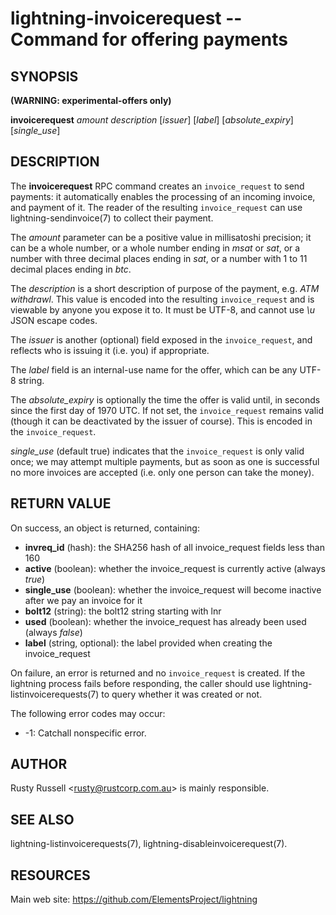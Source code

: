 lightning-invoicerequest -- Command for offering payments
=========================================================

SYNOPSIS
--------

**(WARNING: experimental-offers only)**

**invoicerequest** *amount* *description* [*issuer*] [*label*] [*absolute\_expiry*] [*single\_use*]

DESCRIPTION
-----------

The **invoicerequest** RPC command creates an `invoice_request` to
send payments: it automatically enables the processing of an incoming
invoice, and payment of it.  The reader of the resulting
`invoice_request` can use lightning-sendinvoice(7) to collect their
payment.

The *amount* parameter can be a positive value in millisatoshi
precision; it can be a whole number, or a whole number ending in
*msat* or *sat*, or a number with three decimal places ending in
*sat*, or a number with 1 to 11 decimal places ending in *btc*.

The *description* is a short description of purpose of the payment,
e.g. *ATM withdrawl*. This value is encoded into the resulting
`invoice_request` and is viewable by anyone you expose it to. It must
be UTF-8, and cannot use *\\u* JSON escape codes.

The *issuer* is another (optional) field exposed in the
`invoice_request`, and reflects who is issuing it (i.e. you) if
appropriate.

The *label* field is an internal-use name for the offer, which can
be any UTF-8 string.

The *absolute\_expiry* is optionally the time the offer is valid
until, in seconds since the first day of 1970 UTC.  If not set, the
`invoice_request` remains valid (though it can be deactivated by the
issuer of course).  This is encoded in the `invoice_request`.

*single\_use* (default true) indicates that the `invoice_request` is
only valid once; we may attempt multiple payments, but as soon as one
is successful no more invoices are accepted (i.e. only one person can
take the money).

RETURN VALUE
------------

[comment]: # (GENERATE-FROM-SCHEMA-START)
On success, an object is returned, containing:

- **invreq\_id** (hash): the SHA256 hash of all invoice\_request fields less than 160
- **active** (boolean): whether the invoice\_request is currently active (always *true*)
- **single\_use** (boolean): whether the invoice\_request will become inactive after we pay an invoice for it
- **bolt12** (string): the bolt12 string starting with lnr
- **used** (boolean): whether the invoice\_request has already been used (always *false*)
- **label** (string, optional): the label provided when creating the invoice\_request

[comment]: # (GENERATE-FROM-SCHEMA-END)

On failure, an error is returned and no `invoice_request` is
created. If the lightning process fails before responding, the caller
should use lightning-listinvoicerequests(7) to query whether it was
created or not.

The following error codes may occur:

- -1: Catchall nonspecific error.

AUTHOR
------

Rusty Russell <<rusty@rustcorp.com.au>> is mainly responsible.

SEE ALSO
--------

lightning-listinvoicerequests(7), lightning-disableinvoicerequest(7).

RESOURCES
---------

Main web site: <https://github.com/ElementsProject/lightning>

[comment]: # ( SHA256STAMP:5c264c66454c88f9864744218d0095f11cf85f3fcef77a9f9715e7521cf08059)
